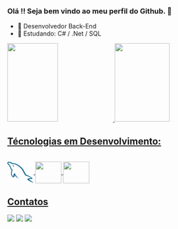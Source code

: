 ### Olá !! Seja bem vindo ao meu perfil do Github. 👋

- 🔭 Desenvolvedor Back-End
- 🌱 Estudando: C# / .Net / SQL

 <a href="https://github.com/carllostavares">
  <img height="180em" width="48%" src="https://github-readme-stats.vercel.app/api?username=carllostavares&show_icons=true&theme=dark&include_all_commits=true&count_private=true"/>
  <img height="180em" width="50%" src="https://github-readme-stats.vercel.app/api/top-langs/?username=carllostavares&layout=compact&langs_count=7&theme=dark"/>
</div>

## Técnologias em Desenvolvimento: 
<div style="flex: inline_block"><br>

  <img align="center" alt="madeira-mysql" height="50" width="60" src="https://raw.githubusercontent.com/devicons/devicon/master/icons/mysql/mysql-original.svg">

  <img align="center" height="50" width="60" src="https://cdn.jsdelivr.net/gh/devicons/devicon/icons/csharp/csharp-original.svg">

<img align="center" height="50" width="60" src="https://cdn.jsdelivr.net/gh/devicons/devicon/icons/dot-net/dot-net-original.svg" />

</div>

  
## Contatos
<div>
  <a href="https://www.instagram.com/kopilando/" target="_blank"><img src="https://img.shields.io/badge/Instagram-E4405F?style=for-the-badge&logo=instagram&logoColor=white" target="_blank"></a>
  <a href = "mailto:carlostavares.dev256@gmail.com"><img src="https://img.shields.io/badge/Gmail-D14836?style=for-the-badge&logo=gmail&logoColor=white" alvo ="_blank"></a>
  <a href="https://www.linkedin.com/in/carlos-tavares-jr-b49595b6/" target="_blank"><img src="https://img.shields.io/badge/LinkedIn-0077B5?style=for-the-badge&logo=linkedin&logoColor=white" target="_blank"></a> 
</div>
